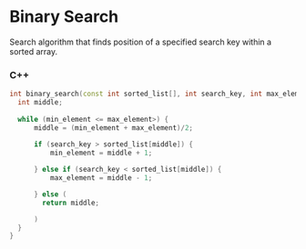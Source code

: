 # Binary Search
Search algorithm that finds position of a specified search key within a sorted array.

### C++
```cpp
int binary_search(const int sorted_list[], int search_key, int max_element, int min_element) {
  int middle;
  
  while (min_element <= max_element>) {
      middle = (min_element + max_element)/2;
      
      if (search_key > sorted_list[middle]) {
          min_element = middle + 1;

      } else if (search_key < sorted_list[middle]) {
          max_element = middle - 1;

      } else (
        return middle;

      )
  }
}
```
